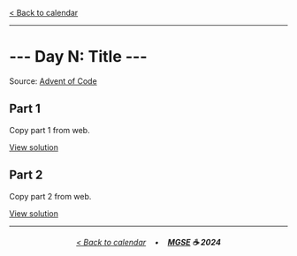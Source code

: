 [< Back to calendar](../README.md)

---

# --- Day N: Title ---

Source: [Advent of Code](https://adventofcode.com/2024/day/N)

## Part 1

Copy part 1 from web.

[View solution](./Solution.1.md)

## Part 2

Copy part 2 from web.

[View solution](./Solution.2.md)

---

<h6 align="center">

[< Back to calendar](../README.md)
&nbsp;&nbsp; • &nbsp;&nbsp;
<b><a href="https://github.com/MGSE97" target="_blank">MGSE</a> ☕ 2024</b>

</h6>
